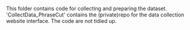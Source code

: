 This folder contains code for collecting and preparing the dataset. 
'CollectData_PhraseCut' contains the (private)repo for the data collection website interface.
The code are not tidied up.